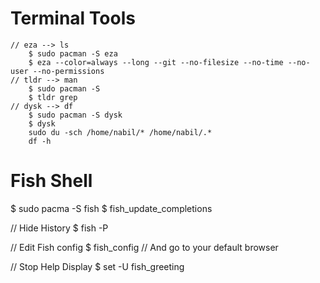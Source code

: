 # Terminal Tools
    // eza --> ls 
        $ sudo pacman -S eza
        $ eza --color=always --long --git --no-filesize --no-time --no-user --no-permissions 
    // tldr --> man 
        $ sudo pacman -S 
        $ tldr grep
    // dysk --> df 
        $ sudo pacman -S dysk 
        $ dysk
        sudo du -sch /home/nabil/* /home/nabil/.*
        df -h

# Fish Shell
$ sudo pacma -S fish
$ fish_update_completions

// Hide History
$ fish -P

// Edit Fish config
$ fish_config
// And go to your default browser

// Stop Help Display
$ set -U fish_greeting
